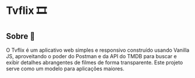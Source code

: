 # Tvflix 🎞

## Sobre 🚀

O Tvflix é um aplicativo web simples e responsivo construído usando Vanilla JS, aproveitando o poder do Postman e da API do TMDB para buscar e exibir detalhes abrangentes de filmes de forma transparente. Este projeto serve como um modelo para aplicações maiores.

